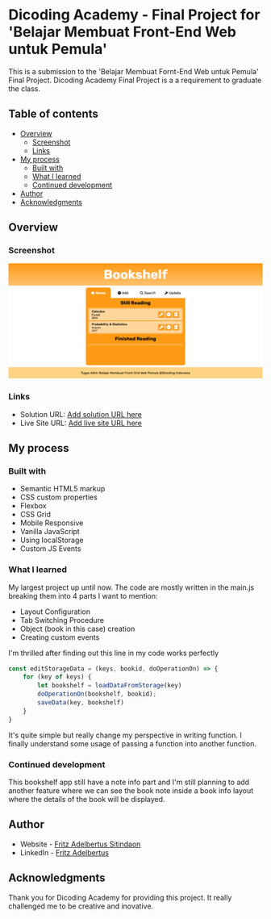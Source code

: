 # Dicoding Academy - Final Project for 'Belajar Membuat Front-End Web untuk Pemula'

This is a submission to the 'Belajar Membuat Fornt-End Web untuk Pemula' Final Project. Dicoding Academy Final Project is a a requirement to graduate the class. 

## Table of contents

- [Overview](#overview)
  - [Screenshot](#screenshot)
  - [Links](#links)
- [My process](#my-process)
  - [Built with](#built-with)
  - [What I learned](#what-i-learned)
  - [Continued development](#continued-development)
- [Author](#author)
- [Acknowledgments](#acknowledgments)

## Overview

### Screenshot

![](./screenshot.png)

### Links

- Solution URL: [Add solution URL here](https://your-solution-url.com)
- Live Site URL: [Add live site URL here](https://your-live-site-url.com)

## My process

### Built with

- Semantic HTML5 markup
- CSS custom properties
- Flexbox
- CSS Grid
- Mobile Responsive
- Vanilla JavaScript
- Using localStorage
- Custom JS Events

### What I learned

My largest project up until now. The code are mostly written in the main.js breaking them into 4 parts I want to mention:
- Layout Configuration
- Tab Switching Procedure
- Object (book in this case) creation
- Creating custom events

I'm thrilled after finding out this line in my code works perfectly

```js
const editStorageData = (keys, bookid, doOperationOn) => {
    for (key of keys) {
        let bookshelf = loadDataFromStorage(key)
        doOperationOn(bookshelf, bookid);
        saveData(key, bookshelf)
    }
}
```

It's quite simple but really change my perspective in writing function. I finally understand some usage of passing a function into another function.

### Continued development

This bookshelf app still have a note info part and I'm still planning to add another feature where we can see the book note inside a book info layout where the details of the book will be displayed.

## Author

- Website - [Fritz Adelbertus Sitindaon](https://www.furitsu.site)
- LinkedIn - [Fritz Adelbertus](https://www.linkedin.com/in/fritzadelbertus/)

## Acknowledgments

Thank you for Dicoding Academy for providing this project. It really challenged me to be creative and inovative.
